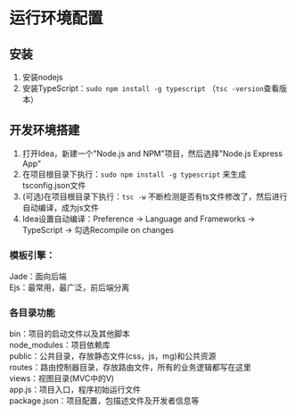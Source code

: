 # 运行环境配置

## 安装
1. 安装nodejs  
2. 安装TypeScript：`sudo npm install -g typescript` （`tsc -version`查看版本）  

## 开发环境搭建
1. 打开Idea，新建一个"Node.js and NPM"项目，然后选择"Node.js Express App"  
2. 在项目根目录下执行：`sudo npm install -g typescript` 来生成tsconfig.json文件
3. (可选)在项目根目录下执行：`tsc -w` 不断检测是否有ts文件修改了，然后进行自动编译，成为js文件  
4. Idea设置自动编译：Preference -> Language and Frameworks -> TypeScript -> 勾选Recompile on changes   

### 模板引擎：
Jade：面向后端  
Ejs：最常用，最广泛，前后端分离  

### 各目录功能
bin：项目的启动文件以及其他脚本  
node_modules：项目依赖库  
public：公共目录，存放静态文件(css，js，mg)和公共资源  
routes：路由控制器目录，存放路由文件，所有的业务逻辑都写在这里  
views：视图目录(MVC中的V)  
app.js：项目入口，程序初始运行文件  
package.json：项目配置，包描述文件及开发者信息等  

